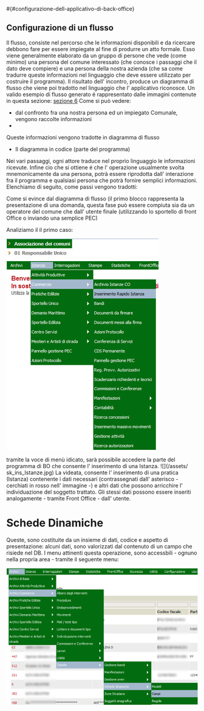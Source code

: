 #{#configurazione-dell-applicativo-di-back-office} 
## Configurazione di un flusso 

Il flusso, consiste nel percorso che le informazioni disponibili e da ricercare debbono fare per essere impiegate al fine di produrre un atto formale. Esso viene generalmente elaborato da un gruppo di persone che vede (come minimo) una persona del comune interessato (che conosce i passaggi che il dato deve compiere) e una persona della nostra azienda (che sa come tradurre queste informazioni nel linguaggio che deve essere utilizzato per costruire il programma). Il risultato dell' incontro, produce un diagramma di flusso che viene poi tradotto nel linguaggio che l' applicativo riconosce.
Un valido esempio di flusso generato é rappresentato dalle immagini contenute in questa sezione: [sezione 6](../utilizzo_dellapplicativo_di_back_office/gestione_di_una_pratica.md)
Come si può vedere:
* dal confronto fra una nostra persona ed un impiegato Comunale, vengono raccolte informazioni 
* 
Queste informazioni vengono tradotte in diagramma di flusso
* Il diagramma in codice (parte del programma)

Nei vari passaggi, ogni attore traduce nel proprio linguaggio le informazioni ricevute. Infine cio che si ottiene é che l' operazione usualmente svolta mnemonicamente da una persona, potrà essere riprodotta dall' interazione fra il programma e qualsiasi persona che potrà fornire semplici informazioni.
Elenchiamo di seguito, come passi vengono tradotti:

Come si evince dal diagramma di flusso (il primo blocco rappresenta la presentazione di una domanda, questa fase può essere compiuta sia da un operatore del comune che dall' utente finale (utilizzando lo sportello di front Office o inviando una semplice PEC)

Analiziamo il il primo caso:

![](/assets/mn_ins_istanza.jpg)

tramite la voce di menù idicato, sarà possibile accedere la parte del programma di BO che consente l' inserimento di una Istanza.
![](/assets/ sk_ins_Istanze.jpg)
La videata, consente l' inserimento di una pratica (Istanza) contenente i dati necessari (contrassegnati dall' asterisco - cerchiati in rosso nell' immagine -) e altri dati che possono arricchire l' individuazione del soggetto trattato.
Gli stessi dati possono essere inseriti analogamente - tramite Front Office - dall' utente.

# Schede Dinamiche

Queste, sono costituite da un insieme di dati, codice e aspetto di presentazione: alcuni dati, sono valorizzati dal contenuto di un campo che risiede nel DB. 
I menu attinenti questa operazione, sono accessbili - ognuno nella propria area - tramite il seguente menu:

![](/assets/mn_sk_dinameiche.jpg)




